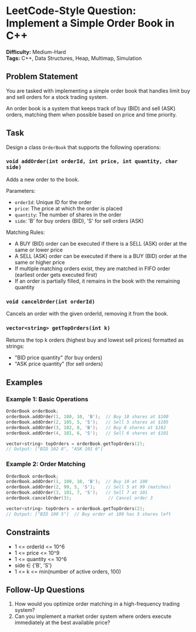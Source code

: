 # LeetCode-Style Question: Implement a Simple Order Book in C++

**Difficulty:** Medium-Hard  
**Tags:** C++, Data Structures, Heap, Multimap, Simulation

## Problem Statement

You are tasked with implementing a simple order book that handles limit buy and sell orders for a stock trading system.

An order book is a system that keeps track of buy (BID) and sell (ASK) orders, matching them when possible based on price and time priority.

## Task

Design a class `OrderBook` that supports the following operations:

### `void addOrder(int orderId, int price, int quantity, char side)`

Adds a new order to the book.

Parameters:
- `orderId`: Unique ID for the order
- `price`: The price at which the order is placed
- `quantity`: The number of shares in the order
- `side`: 'B' for buy orders (BID), 'S' for sell orders (ASK)

Matching Rules:
- A BUY (BID) order can be executed if there is a SELL (ASK) order at the same or lower price
- A SELL (ASK) order can be executed if there is a BUY (BID) order at the same or higher price
- If multiple matching orders exist, they are matched in FIFO order (earliest order gets executed first)
- If an order is partially filled, it remains in the book with the remaining quantity

### `void cancelOrder(int orderId)`

Cancels an order with the given orderId, removing it from the book.

### `vector<string> getTopOrders(int k)`

Returns the top k orders (highest buy and lowest sell prices) formatted as strings:
- "BID price quantity" (for buy orders)
- "ASK price quantity" (for sell orders)

## Examples

### Example 1: Basic Operations

```cpp
OrderBook orderBook;
orderBook.addOrder(1, 100, 10, 'B');  // Buy 10 shares at $100
orderBook.addOrder(2, 105, 5, 'S');   // Sell 5 shares at $105
orderBook.addOrder(3, 102, 8, 'B');   // Buy 8 shares at $102
orderBook.addOrder(4, 101, 6, 'S');   // Sell 6 shares at $101

vector<string> topOrders = orderBook.getTopOrders(2);
// Output: ["BID 102 8", "ASK 101 6"]
```

### Example 2: Order Matching

```cpp
OrderBook orderBook;
orderBook.addOrder(1, 100, 10, 'B');  // Buy 10 at 100
orderBook.addOrder(2, 99, 5, 'S');    // Sell 5 at 99 (matches)
orderBook.addOrder(3, 101, 7, 'S');   // Sell 7 at 101
orderBook.cancelOrder(3);              // Cancel order 3

vector<string> topOrders = orderBook.getTopOrders(2);
// Output: ["BID 100 5"]  // Buy order at 100 has 5 shares left
```

## Constraints

- 1 <= orderId <= 10^6
- 1 <= price <= 10^9
- 1 <= quantity <= 10^6
- side ∈ {'B', 'S'}
- 1 <= k <= min(number of active orders, 100)

## Follow-Up Questions

1. How would you optimize order matching in a high-frequency trading system?
2. Can you implement a market order system where orders execute immediately at the best available price?
